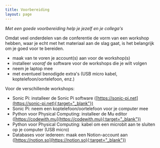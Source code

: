 ```yaml
---
title: Voorbereiding
layout: page
---
```


*Met een goede voorbereiding help je jezelf en je collega's*

Omdat veel onderdelen van de conferentie de vorm van een workshop hebben,
waar je echt met het materiaal aan de slag gaat,
is het belangrijk om je goed voor te bereiden.

* maak van te voren je account(s) aan voor de workshop(s)
* installeer *vooraf* de software voor de workshops die je wilt volgen
* neem je laptop mee
* met eventueel benodigde extra's (USB micro kabel, koptelefoon/oortelefoon, enz.)


Voor de verschillende workshops:

* Sonic Pi: installeer de Sonic Pi software ([https://sonic-pi.net](https://sonic-pi.net){:target="_blank"})
* Sonic Pi: neem een koptelefoon/oortelefoon voor je computer mee
* Python voor Physical Computing: installeer de Mu editor ([https://codewith.mu](https://codewith.mu){:target="_blank"})
* Python voor Physical Computing: kabel om een microbit aan te sluiten op je computer (USB micro)
* Databases voor iedereen: maak een Notion-account aan ([https://notion.so](https://notion.so){:target="_blank"})